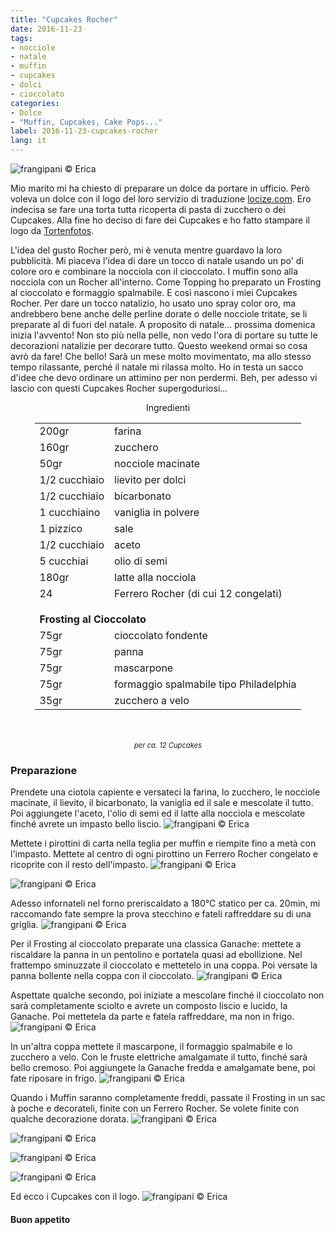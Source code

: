 ```yaml
---
title: "Cupcakes Rocher"
date: 2016-11-23
tags:
- nocciole
- natale
- muffin
- cupcakes
- dolci
- cioccolato
categories:
- Dolce
- "Muffin, Cupcakes, Cake Pops..."
label: 2016-11-23-cupcakes-rocher
lang: it
---
```

![](header.jpg "frangipani © Erica")

Mio marito mi ha chiesto di preparare un dolce da portare in ufficio. Però voleva un dolce con il logo del loro servizio di traduzione <a href="http://locize.com" target="_blank">locize.com</a>. Ero indecisa se fare una torta tutta ricoperta di pasta di zucchero o dei Cupcakes. Alla fine ho deciso di fare dei Cupcakes e ho fatto stampare il logo da <a href="http://www.tortenfotos.ch" target="_blank">Tortenfotos</a>. 

L'idea del gusto Rocher però, mi è venuta mentre guardavo la loro pubblicità. Mi piaceva l'idea di dare un tocco di natale usando un po' di colore oro e combinare la nocciola con il cioccolato. I muffin sono alla nocciola con un Rocher all'interno. Come Topping ho preparato un Frosting al cioccolato e formaggio spalmabile. E così nascono i miei Cupcakes Rocher. Per dare un tocco natalizio, ho usato uno spray color oro, ma andrebbero bene anche delle perline dorate o delle nocciole tritate, se li preparate al di fuori del natale. A proposito di natale... prossima domenica inizia l'avvento! Non sto più nella pelle, non vedo l'ora di portare su tutte le decorazioni natalizie per decorare tutto. Questo weekend ormai so cosa avrò da fare! Che bello! Sarà un mese molto movimentato, ma allo stesso tempo rilassante, perché il natale mi rilassa molto. Ho in testa un sacco d'idee che devo ordinare un attimino per non perdermi. Beh, per adesso vi lascio con questi Cupcakes Rocher supergoduriosi...

<div id="wrapper" style="text-align: center">
  <div id="yourdiv" style="display: inline-block;">
    <div class="ingredients">
      <div class="ingredients-title">Ingredienti</div>
      <table>
        <tbody>
          <tr>
            <td>200gr</td>
            <td>farina</td>
          </tr>
          <tr>
            <td>160gr</td>
            <td>zucchero</td>
          </tr>
          <tr>
            <td>50gr</td>
            <td>nocciole macinate</td>
          </tr>
          <tr>
            <td>1/2 cucchiaio</td>
            <td>lievito per dolci</td>
          </tr>
          <tr>
            <td>1/2 cucchiaio</td>
            <td>bicarbonato</td>
          </tr>
          <tr>
            <td>1 cucchiaino</td>
            <td>vaniglia in polvere</td>
          </tr>
          <tr>
            <td>1 pizzico</td>
            <td>sale</td>
          </tr>
          <tr>
            <td>1/2 cucchiaio</td>
            <td>aceto</td>
          </tr>
          <tr>
            <td>5 cucchiai</td>
            <td>olio di semi</td>
          </tr>
          <tr>
            <td>180gr</td>
            <td>latte alla nocciola</td>
          </tr>
          <tr>
            <td>24</td>
            <td>Ferrero Rocher (di cui 12 congelati)</td>
          </tr>
          <tr style="height: 15px;"></tr>
          <tr>          
            <td colspan="2"><b>Frosting al Cioccolato</b></td>
          </tr>      
          <tr>
            <td>75gr</td>
            <td>cioccolato fondente</td>
          </tr>
          <tr>
            <td>75gr</td>
            <td>panna</td>
          </tr>
          <tr>
            <td>75gr</td>
            <td>mascarpone</td>
          </tr>
          <tr>
            <td>75gr</td>
            <td>formaggio spalmabile tipo Philadelphia</td>
          </tr>
          <tr>
            <td>35gr</td>
            <td>zucchero a velo</td>    
          </tr>
        </tbody>
      </table>
      <br></br>
      <i class="pull-right" style="font-size: 80%;">per ca. 12 Cupcakes</i>
    </div>
  </div>
</div>


<h3>
  <font color="grey">
    <i class="fa-solid fa-gears"></i>
  </font> Preparazione
</h3>

Prendete una ciotola capiente e versateci la farina, lo zucchero, le nocciole macinate, il lievito, il bicarbonato, la vaniglia ed il sale e mescolate il tutto.
Poi aggiungete l'aceto, l'olio di semi ed il latte alla nocciola e mescolate finché avrete un impasto bello liscio.
![](impasto.jpg "frangipani © Erica")

Mettete i pirottini di carta nella teglia per muffin e riempite fino a metà con l'impasto. Mettete al centro di ogni pirottino un Ferrero Rocher congelato e ricoprite con il resto dell'impasto.
![](pirottini.jpg "frangipani © Erica")

![](teglia.jpg "frangipani © Erica")

Adesso infornateli nel forno preriscaldato a 180°C statico per ca. 20min, mi raccomando fate sempre la prova stecchino e fateli raffreddare su di una griglia.
![](muffin.jpg "frangipani © Erica")

Per il Frosting al cioccolato preparate una classica Ganache: mettete a riscaldare la panna in un pentolino e portatela quasi ad ebollizione. Nel frattempo sminuzzate il cioccolato e mettetelo in una coppa. Poi versate la panna bollente nella coppa con il cioccolato.
![](pannaecioccolato.jpg "frangipani © Erica")

Aspettate qualche secondo, poi iniziate a mescolare finché il cioccolato non sarà completamente sciolto e avrete un composto liscio e lucido, la Ganache. Poi mettetela da parte e fatela raffreddare, ma non in frigo.
![](ganache.jpg "frangipani © Erica")

In un'altra coppa mettete il mascarpone, il formaggio spalmabile e lo zucchero a velo. Con le fruste elettriche amalgamate il tutto, finché sarà bello cremoso. Poi aggiungete la Ganache fredda e amalgamate bene, poi fate riposare in frigo.
![](frosting.jpg "frangipani © Erica")

Quando i Muffin saranno completamente freddi, passate il Frosting in un sac à poche e decorateli, finite con un Ferrero Rocher. Se volete finite con qualche decorazione dorata.
![](risultato1.jpg "frangipani © Erica")

![](risultato2.jpg "frangipani © Erica")

![](risultato3.jpg "frangipani © Erica")

![](risultato4.jpg "frangipani © Erica")

Ed ecco i Cupcakes con il logo.
![](locize.jpg "frangipani © Erica")

<h4>Buon appetito
  <font color="red">
    <i class="fa-regular fa-face-smile"></i>
  </font>
</h4>